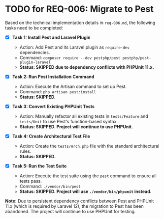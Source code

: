 # TODO for REQ-006: Migrate to Pest

Based on the technical implementation details in `req-006.md`, the following tasks need to be completed:

- [x] **Task 1: Install Pest and Laravel Plugin**
  - Action: Add Pest and its Laravel plugin as `require-dev` dependencies.
  - Command: `composer require --dev pestphp/pest pestphp/pest-plugin-laravel`
  - **Status: SKIPPED due to dependency conflicts with PHPUnit 11.x.**

- [x] **Task 2: Run Pest Installation Command**
  - Action: Execute the Artisan command to set up Pest.
  - Command: `php artisan pest:install`
  - **Status: SKIPPED.**

- [x] **Task 3: Convert Existing PHPUnit Tests**
  - Action: Manually refactor all existing tests in `tests/Feature` and `tests/Unit` to use Pest's function-based syntax.
  - **Status: SKIPPED. Project will continue to use PHPUnit.**

- [x] **Task 4: Create Architectural Test File**
  - Action: Create the `tests/Arch.php` file with the standard architectural rules.
  - **Status: SKIPPED.**

- [x] **Task 5: Run the Test Suite**
  - Action: Execute the test suite using the `pest` command to ensure all tests pass.
  - Command: `./vendor/bin/pest`
  - **Status: SKIPPED. Project will use `./vendor/bin/phpunit` instead.**

**Note:** Due to persistent dependency conflicts between Pest and PHPUnit 11.x (which is required by Laravel 12), the migration to Pest has been abandoned. The project will continue to use PHPUnit for testing.